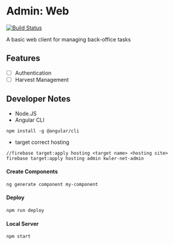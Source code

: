 # Admin: Web
[![Build Status](https://travis-ci.org/kwler/admin-ui-web.svg?branch=master)](https://travis-ci.org/kwler/admin-ui-web)

A basic web client for managing back-office tasks


## Features
- [ ] Authentication
- [ ] Harvest Management

## Developer Notes
- Node.JS
- Angular CLI
```
npm install -g @angular/cli
```
- target correct hosting
```
//firebase target:apply hosting <target name> <hosting site>
firebase target:apply hosting admin kwler-net-admin
```

#### Create Components
```
ng generate component my-component
```

#### Deploy
```
npm run deploy
```

#### Local Server
```
npm start
```
